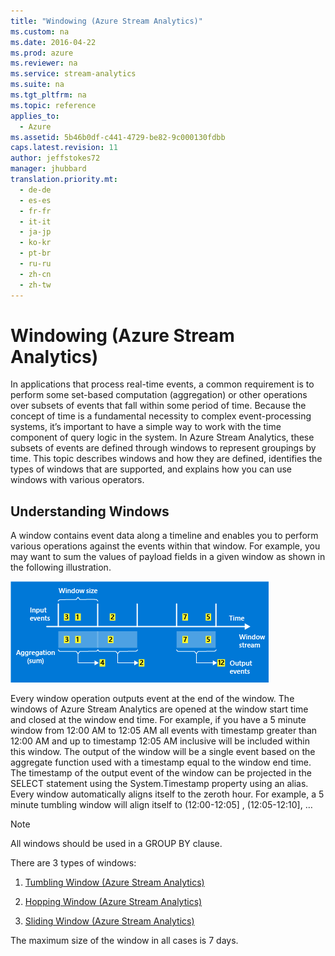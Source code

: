 ```yaml
---
title: "Windowing (Azure Stream Analytics)"
ms.custom: na
ms.date: 2016-04-22
ms.prod: azure
ms.reviewer: na
ms.service: stream-analytics
ms.suite: na
ms.tgt_pltfrm: na
ms.topic: reference
applies_to: 
  - Azure
ms.assetid: 5b46b0df-c441-4729-be82-9c000130fdbb
caps.latest.revision: 11
author: jeffstokes72
manager: jhubbard
translation.priority.mt: 
  - de-de
  - es-es
  - fr-fr
  - it-it
  - ja-jp
  - ko-kr
  - pt-br
  - ru-ru
  - zh-cn
  - zh-tw
---
```

# Windowing (Azure Stream Analytics)
  In applications that process real-time events, a common requirement is to perform some set-based computation (aggregation) or other operations over subsets of events that fall within some period of time. Because the concept of time is a fundamental necessity to complex event-processing systems, it’s important to have a simple way to work with the time component of query logic in the system. In Azure Stream Analytics, these subsets of events are defined through windows to represent groupings by time. This topic describes windows and how they are defined, identifies the types of windows that are supported, and explains how you can use windows with various operators.  
  
## Understanding Windows  
 A window contains event data along a timeline and enables you to perform various operations against the events within that window. For example, you may want to sum the values of payload fields in a given window as shown in the following illustration.  
  
 ![Stream Analytics query language tumbling window](../streamAnalyticsQueryLanguage/media/StreamAnalytics-TumblingWindow.png "StreamAnalytics-TumblingWindow")  
  
 Every window operation outputs event at the end of the window. The windows of Azure Stream Analytics are opened at the window start time and closed at the window end time. For example, if you have a 5 minute window from 12:00 AM to 12:05 AM all events with timestamp greater than 12:00 AM  and up to timestamp 12:05 AM inclusive will be included within this window. The output of the window will be a single event based on the aggregate function used with a timestamp equal to the window end time.  The timestamp of the output event of the window can be projected in the SELECT statement using the System.Timestamp property using an alias. Every window automatically aligns itself to the zeroth hour. For example, a 5 minute tumbling window will align itself to (12:00-12:05] , (12:05-12:10], …  
  
> [!NOTE]  
>  All windows should be used in a GROUP BY clause.  
  
 There are 3 types of windows:  
  
1.  [Tumbling Window &#40;Azure Stream Analytics&#41;](../streamAnalyticsQueryLanguage/Tumbling-Window--Azure-Stream-Analytics-.md)  
  
2.  [Hopping Window &#40;Azure Stream Analytics&#41;](../streamAnalyticsQueryLanguage/Hopping-Window--Azure-Stream-Analytics-.md)  
  
3.  [Sliding Window &#40;Azure Stream Analytics&#41;](../streamAnalyticsQueryLanguage/Sliding-Window--Azure-Stream-Analytics-.md)  
  
 The maximum size of the window in all cases is 7 days.  
  
  